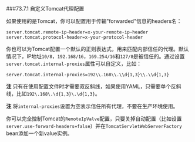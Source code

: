 ###73.7.1 自定义Tomcat代理配置

如果使用的是Tomcat，你可以配置用于传输"forwarded"信息的headers名：
```properties
server.tomcat.remote-ip-header=x-your-remote-ip-header
server.tomcat.protocol-header=x-your-protocol-header
```
你也可以为Tomcat配置一个默认的正则表达式，用来匹配内部信任的代理。默认情况下，IP地址`10/8`，`192.168/16`，`169.254/16`和`127/8`是被信任的。通过设置`server.tomcat.internal-proxies`属性可以自定义，比如：
```properties
server.tomcat.internal-proxies=192\\.168\\.\\d{1,3}\\.\\d{1,3}
```
**注** 只有在使用配置文件时才需要双反斜线，如果使用YAML，只需要单个反斜线，比如`192\.168\.\d{1,3}\.\d{1,3}`。

**注** 将`internal-proxies`设置为空表示信任所有代理，不要在生产环境使用。

你可以完全控制Tomcat的`RemoteIpValve`配置，只要关掉自动配置（比如设置`server.use-forward-headers=false`）并在`TomcatServletWebServerFactory` bean添加一个新value实例。
